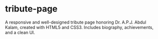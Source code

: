 # tribute-page
A responsive and well-designed tribute page honoring Dr. A.P.J. Abdul Kalam, created with HTML5 and CSS3. Includes biography, achievements, and a clean UI.
